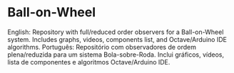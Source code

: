 # Ball-on-Wheel
English: Repository with full/reduced order observers for a Ball-on-Wheel system. Includes graphs, videos, components list, and Octave/Arduino IDE algorithms. Português:  Repositório com observadores de ordem plena/reduzida para um sistema Bola-sobre-Roda. Inclui gráficos, vídeos, lista de componentes e algoritmos Octave/Arduino IDE. 
